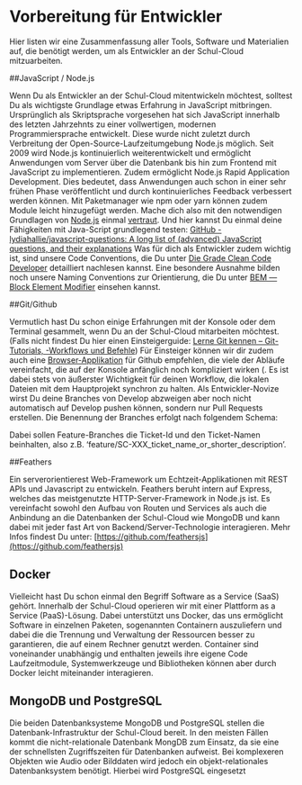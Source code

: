 # Vorbereitung für Entwickler

Hier listen wir eine Zusammenfassung aller Tools, Software und Materialien auf, die benötigt werden, um als Entwickler an der Schul-Cloud mitzuarbeiten.


##JavaScript / Node.js

Wenn Du als Entwickler an der Schul-Cloud mitentwickeln möchtest, solltest Du als wichtigste Grundlage etwas Erfahrung in JavaScript mitbringen. Ursprünglich als Skriptsprache vorgesehen hat sich JavaScript innerhalb des letzten Jahrzehnts zu einer vollwertigen, modernen Programmiersprache entwickelt. Diese wurde nicht zuletzt durch Verbreitung der Open-Source-Laufzeitumgebung Node.js möglich. Seit 2009 wird Node.js kontinuierlich weiterentwickelt und ermöglicht Anwendungen vom Server über die Datenbank bis hin zum Frontend mit JavaScript zu implementieren. Zudem ermöglicht Node.js Rapid Application Development. Dies bedeutet, dass Anwendungen auch schon in einer sehr frühen Phase veröffentlicht und durch kontinuierliches Feedback verbessert werden können. Mit Paketmanager wie npm oder yarn können zudem Module leicht hinzugefügt werden. Mache dich also mit den notwendigen Grundlagen von [Node.js](https://www.w3schools.com/nodejs/nodejs_intro.asp) einmal [vertraut](https://o7planning.org/de/11931/die-anleitung-zum-nodejs-fur-den-anfanger ). Und hier kannst Du einmal deine Fähigkeiten mit Java-Script grundlegend testen: [GitHub - lydiahallie/javascript-questions: A long list of (advanced) JavaScript questions, and their explanations](https://github.com/lydiahallie/javascript-questions) 
Was für dich als Entwickler zudem wichtig ist, sind unsere Code Conventions, die Du unter [Die Grade Clean Code Developer](https://clean-code-developer.de/die-grade/)  detailliert nachlesen kannst. Eine besondere Ausnahme bilden noch unsere Naming Conventions zur Orientierung, die Du unter [BEM — Block Element Modifier](http://getbem.com/naming/) einsehen kannst.


##Git/Github

Vermutlich hast Du schon einige Erfahrungen mit der Konsole oder dem Terminal gesammelt, wenn Du an der Schul-Cloud mitarbeiten möchtest. (Falls nicht findest Du hier einen Einsteigerguide: [Lerne Git kennen – Git-Tutorials, -Workflows und Befehle](https://www.atlassian.com/de/git)) Für Einsteiger können wir dir zudem auch eine [Browser-Applikation](https://desktop.github.com/) für Github empfehlen, die viele der Abläufe vereinfacht, die auf der Konsole anfänglich noch kompliziert wirken (. Es ist dabei stets von äußerster Wichtigkeit für deinen Workflow, die lokalen Dateien mit dem Hauptprojekt synchron zu halten. Als Entwickler-Novize wirst Du deine Branches von Develop abzweigen aber noch nicht automatisch auf Develop pushen können, sondern nur Pull Requests erstellen. Die Benennung der Branches erfolgt nach folgendem Schema:

Dabei sollen Feature-Branches die Ticket-Id und den Ticket-Namen beinhalten, also z.B. ‘feature/SC-XXX_ticket_name_or_shorter_description’.

##Feathers

Ein serverorientierest Web-Framework um Echtzeit-Applikationen mit REST APIs und Javascript zu entwickeln. Feathers beruht intern auf Express, welches das meistgenutzte HTTP-Server-Framework in Node.js ist. Es vereinfacht sowohl den Aufbau von Routen und Services als auch die Anbindung an die Datenbanken der Schul-Cloud wie MongoDB und kann dabei mit jeder fast Art von Backend/Server-Technologie interagieren. Mehr Infos findest Du unter: [https://github.com/feathersjs](https://github.com/feathersjs) 	

## Docker

Vielleicht hast Du schon einmal den Begriff Software as a Service (SaaS) gehört. Innerhalb der Schul-Cloud operieren wir mit einer Plattform as a Service (PaaS)-Lösung. Dabei unterstützt uns Docker, das uns ermöglicht Software in einzelnen Paketen, sogenannten Containern auszuliefern und dabei die die Trennung und Verwaltung der Ressourcen besser zu garantieren, die auf einem Rechner genutzt werden. Container sind voneinander unabhängig und enthalten jeweils ihre eigene Code Laufzeitmodule, Systemwerkzeuge und Bibliotheken können aber durch Docker leicht miteinander interagieren.

##	MongoDB und PostgreSQL
Die beiden Datenbanksysteme MongoDB und PostgreSQL stellen die Datenbank-Infrastruktur der Schul-Cloud bereit. In den meisten Fällen kommt die nicht-relationale Datenbank MongDB zum Einsatz, da sie eine der schnellsten Zugriffszeiten für Datenbanken aufweist. Bei komplexeren Objekten wie Audio oder Bilddaten wird jedoch ein objekt-relationales Datenbanksystem benötigt. Hierbei wird PostgreSQL eingesetzt

